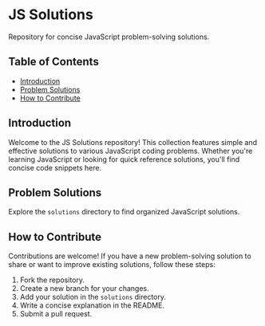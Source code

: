 # JS Solutions

Repository for concise JavaScript problem-solving solutions.

## Table of Contents

- [Introduction](#introduction)
- [Problem Solutions](#problem-solutions)
- [How to Contribute](#how-to-contribute)

## Introduction

Welcome to the JS Solutions repository! This collection features simple and effective solutions to various JavaScript coding problems. Whether you're learning JavaScript or looking for quick reference solutions, you'll find concise code snippets here.

## Problem Solutions

Explore the `solutions` directory to find organized JavaScript solutions.

## How to Contribute

Contributions are welcome! If you have a new problem-solving solution to share or want to improve existing solutions, follow these steps:

1. Fork the repository.
2. Create a new branch for your changes.
3. Add your solution in the `solutions` directory.
4. Write a concise explanation in the README.
5. Submit a pull request.

